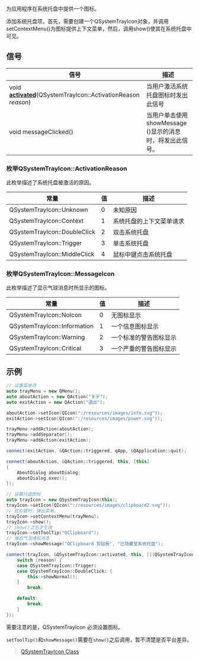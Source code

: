 为应用程序在系统托盘中提供一个图标。

添加系统托盘项，首先，需要创建一个QSystemTrayIcon对象，并调用setContextMenu()为图标提供上下文菜单，然后，调用show()使其在系统托盘中可见。

## 信号

| 信号                                                         | 描述                                                      |
| ------------------------------------------------------------ | --------------------------------------------------------- |
| void **[activated](https://doc.qt.io/qt-6/qsystemtrayicon.html#activated)**(QSystemTrayIcon::ActivationReason *reason*) | 当用户激活系统托盘图标时发出此信号                        |
| void messageClicked()                                        | 当用户单击使用 showMessage ()显示的消息时，将发出此信号。 |

### 枚举QSystemTrayIcon::ActivationReason

此枚举描述了系统托盘被激活的原因。

| 常量                         | 值   | 描述                     |
| ---------------------------- | ---- | ------------------------ |
| QSystemTrayIcon::Unknown     | 0    | 未知原因                 |
| QSystemTrayIcon::Context     | 1    | 系统托盘的上下文菜单请求 |
| QSystemTrayIcon::DoubleClick | 2    | 双击系统托盘             |
| QSystemTrayIcon::Trigger     | 3    | 单击系统托盘             |
| QSystemTrayIcon::MiddleClick | 4    | 鼠标中键点击系统托盘     |

### 枚举QSystemTrayIcon::MessageIcon

此枚举描述了显示气球消息时所显示的图标。

| 常量                         | 值   | 描述                   |
| ---------------------------- | ---- | ---------------------- |
| QSystemTrayIcon::NoIcon      | 0    | 无图标显示             |
| QSystemTrayIcon::Information | 1    | 一个信息图标显示       |
| QSystemTrayIcon::Warning     | 2    | 一个标准的警告图标显示 |
| QSystemTrayIcon::Critical    | 3    | 一个严重的警告图标显示 |

## 示例

```cpp
// 设置菜单项
auto trayMenu = new QMenu();
auto aboutAction = new QAction("关于");
auto exitAction = new QAction("退出");

aboutAction->setIcon(QIcon(":/resources/images/info.svg"));
exitAction->setIcon(QIcon(":/resources/images/power.svg"));

trayMenu->addAction(aboutAction);
trayMenu->addSeparator();
trayMenu->addAction(exitAction);

connect(exitAction, &QAction::triggered, qApp, &QApplication::quit);

connect(aboutAction, &QAction::triggered, this, [this]
{
    AboutDialog aboutDialog;
    aboutDialog.exec();
});

// 设置托盘图标
auto trayIcon = new QSystemTrayIcon(this);
trayIcon->setIcon(QIcon(":/resources/images/clipboard2.svg"));
// 在右键时，弹出菜单。
trayIcon->setContextMenu(trayMenu);
trayIcon->show();
// show()之后才生效
trayIcon->setToolTip("QClipboard");
// 弹出气泡通知消息
trayIcon->showMessage("QClipboard 剪贴板", "已隐藏至系统托盘");

connect(trayIcon, &QSystemTrayIcon::activated, this, [](QSystemTrayIcon::ActivationReason reason){
    switch (reason) {
	case QSystemTrayIcon::Trigger:
	case QSystemTrayIcon::DoubleClick: {
		this->showNormal();
	}
		break;

	default:
		break;
	}
});
```

需要注意的是，QSystemTrayIcon 必须设置图标。

`setToolTip()`和`showMessage()`需要在`show()`之后调用，暂不清楚是否平台差异。



> [QSystemTrayIcon Class](https://doc.qt.io/qt-6/qsystemtrayicon.html)

